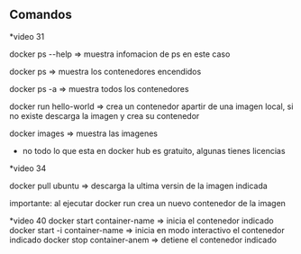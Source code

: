 ## Comandos
*video 31

docker ps --help => muestra infomacion de ps en este caso

docker ps => muestra los contenedores encendidos

docker ps -a => muestra todos los contenedores

docker run hello-world => crea un contenedor apartir de una imagen local, si no existe descarga la imagen y crea su contenedor

docker images => muestra las imagenes

* no todo lo que esta en docker hub es gratuito, algunas tienes licencias 

*video 34

docker pull ubuntu => descarga la ultima versin de la imagen indicada
 
importante: al ejecutar docker run crea un nuevo contenedor de la imagen

*video 40
docker start container-name => inicia el contenedor indicado
docker start -i container-name => inicia en modo interactivo el contenedor indicado
docker stop container-anem => detiene el contenedor indicado
